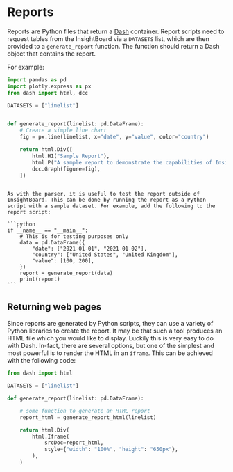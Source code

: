 # Reports

Reports are Python files that return a [Dash](https://dash.plotly.com/) container. Report scripts need to request tables from the InsightBoard via a `DATASETS` list, which are then provided to a `generate_report` function. The function should return a Dash object that contains the report.

For example:
```python
import pandas as pd
import plotly.express as px
from dash import html, dcc

DATASETS = ["linelist"]


def generate_report(linelist: pd.DataFrame):
    # Create a simple line chart
    fig = px.line(linelist, x="date", y="value", color="country")

    return html.Div([
        html.H1("Sample Report"),
        html.P("A sample report to demonstrate the capabilities of InsightBoard."),
        dcc.Graph(figure=fig),
    ])
```

````{note}

As with the parser, it is useful to test the report outside of InsightBoard. This can be done by running the report as a Python script with a sample dataset. For example, add the following to the report script:

```python
if __name__ == "__main__":
    # This is for testing purposes only
    data = pd.DataFrame({
        "date": ["2021-01-01", "2021-01-02"],
        "country": ["United States", "United Kingdom"],
        "value": [100, 200],
    })
    report = generate_report(data)
    print(report)
```
````

## Returning web pages

Since reports are generated by Python scripts, they can use a variety of Python libraries to create the report. It may be that such a tool produces an HTML file which you would like to display. Luckily this is very easy to do with Dash. In-fact, there are several options, but one of the simplest and most powerful is to render the HTML in an `iframe`. This can be achieved with the following code:

```python
from dash import html

DATASETS = ["linelist"]

def generate_report(linelist: pd.DataFrame):

    # some function to generate an HTML report
    report_html = generate_report_html(linelist)

    return html.Div(
        html.Iframe(
            srcDoc=report_html,
            style={"width": "100%", "height": "650px"},
        ),
    )
```
